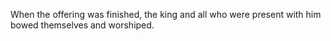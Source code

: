 When the offering was finished, the king and all who were present with him bowed themselves and worshiped.
